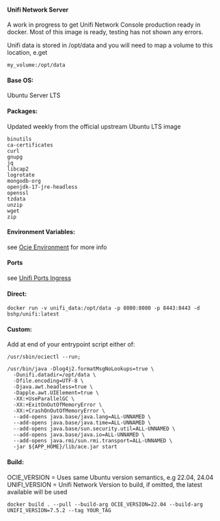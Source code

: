 #### Unifi Network Server  
    
A work in progress to get Unifi Network Console production ready in docker. Most of this image is ready, testing has not shown any errors.
    
Unifi data is stored in /opt/data and you will need to map a volume to this location, e.get
````
my_volume:/opt/data
````
    
#### Base OS:    
Ubuntu Server LTS
    
#### Packages:    
Updated weekly from the official upstream Ubuntu LTS image
````
binutils 
ca-certificates 
curl 
gnupg 
jq 
libcap2 
logrotate 
mongodb-org 
openjdk-17-jre-headless
openssl 
tzdata 
unzip 
wget 
zip 
````
#### Environment Variables:    
    
see [Ocie Environment](https://github.com/bshp/ocie/blob/main/Environment.md) for more info
    
#### Ports
see [Unifi Ports Ingress](https://help.ui.com/hc/en-us/articles/218506997-UniFi-Network-Required-Ports-Reference)
    
#### Direct:  
````
docker run -v unifi_data:/opt/data -p 8080:8080 -p 8443:8443 -d bshp/unifi:latest
````
#### Custom:  
Add at end of your entrypoint script either of:  
````
/usr/sbin/ociectl --run;
````
````
/usr/bin/java -Dlog4j2.formatMsgNoLookups=true \
  -Dunifi.datadir=/opt/data \
  -Dfile.encoding=UTF-8 \
  -Djava.awt.headless=true \
  -Dapple.awt.UIElement=true \
  -XX:+UseParallelGC \
  -XX:+ExitOnOutOfMemoryError \
  -XX:+CrashOnOutOfMemoryError \
  --add-opens java.base/java.lang=ALL-UNNAMED \
  --add-opens java.base/java.time=ALL-UNNAMED \
  --add-opens java.base/sun.security.util=ALL-UNNAMED \
  --add-opens java.base/java.io=ALL-UNNAMED \
  --add-opens java.rmi/sun.rmi.transport=ALL-UNNAMED \
  -jar ${APP_HOME}/lib/ace.jar start
````
    
#### Build:  
OCIE_VERSION = Uses same Ubuntu version semantics, e.g 22.04, 24.04    
UNIFI_VERSION = Unifi Network Version to build, if omitted, the latest available will be used
````
docker build . --pull --build-arg OCIE_VERSION=22.04 --build-arg UNIFI_VERSION=7.5.2 --tag YOUR_TAG
````
    
